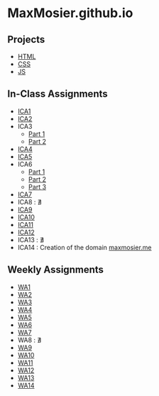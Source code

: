 # MaxMosier.github.io
## Projects
- [HTML](https://maxmosier.github.io/MaxMosier/html-midterm/page5.html)
- [CSS](https://maxmosier.github.io/)
- [JS](https://maxmosier.github.io/MaxMosier/js-final/js-final.html)
## In-Class Assignments
- [ICA1](https://github.com/MaxMosier/MaxMosier/blob/ab7533bbc859455b66af315fb005bfd8188c3f4e/ica/ICA1%20%E2%80%93%20How%20to%20Search%20%E2%80%93%20Maximillian%20Mosier-1.pdf)
- [ICA2](https://github.com/MaxMosier/MaxMosier/blob/5a68d4d2aefe19513ec558e1784051aa0068cefa/ica/ICA2%20--%20Exploring%20Directory%20Structures%20(Week%202)%20-%20Maximillian%20Mosier.pdf)
- ICA3
  - [Part 1](https://maxmosier.github.io/MaxMosier/ica/ica3a.html)
  - [Part 2](https://maxmosier.github.io/MaxMosier/ica/ica3b.html)
- [ICA4](https://maxmosier.github.io/MaxMosier/ica/ica4.html)
- [ICA5](https://maxmosier.github.io/MaxMosier/ica/ica5.html)
- ICA6
  - [Part 1](https://maxmosier.github.io/MaxMosier/ica/ica6/ica6-part1.html)
  - [Part 2](https://maxmosier.github.io/MaxMosier/ica/ica6/ica6-part2.html)
  - [Part 3](https://maxmosier.github.io/MaxMosier/ica/ica6/ica6-part3.html)
- [ICA7](https://maxmosier.github.io/MaxMosier/ica/ica7.html)
- ICA8 : ∄
- [ICA9](https://maxmosier.github.io/MaxMosier/ica/ica9.html)
- [ICA10](https://maxmosier.github.io/MaxMosier/ica/ica10.html)
- [ICA11](https://maxmosier.github.io/MaxMosier/ica/ica11.html)
- [ICA12](https://maxmosier.github.io/MaxMosier/ica/ica12.html)
- ICA13 : ∄
- ICA14 : Creation of the domain [maxmosier.me](https://maxmosier.me)
## Weekly Assignments
- [WA1](https://maxmosier.github.io/MaxMosier/wa/wa1.html)
- [WA2](https://maxmosier.github.io/MaxMosier/wa/wa2.html)
- [WA3](https://maxmosier.github.io/MaxMosier/wa/wa3.html)
- [WA4](https://maxmosier.github.io/MaxMosier/wa/wa4.html)
- [WA5](https://maxmosier.github.io/MaxMosier/wa/wa5.html)
- [WA6](https://maxmosier.github.io/MaxMosier/wa/wa6/wa6.html)
- [WA7](https://maxmosier.github.io/MaxMosier/wa/wa7.html)
- WA8 : ∄
- [WA9](https://maxmosier.github.io/MaxMosier/wa/wa9.html)
- [WA10](https://maxmosier.github.io/MaxMosier/wa/wa10.html)
- [WA11](https://maxmosier.github.io/MaxMosier/wa/wa11.html)
- [WA12](https://maxmosier.github.io/MaxMosier/wa/wa12.html)
- [WA13](https://maxmosier.github.io/MaxMosier/wa/wa13.html)
- [WA14](https://maxmosier.github.io/MaxMosier/wa/wa14.html)
